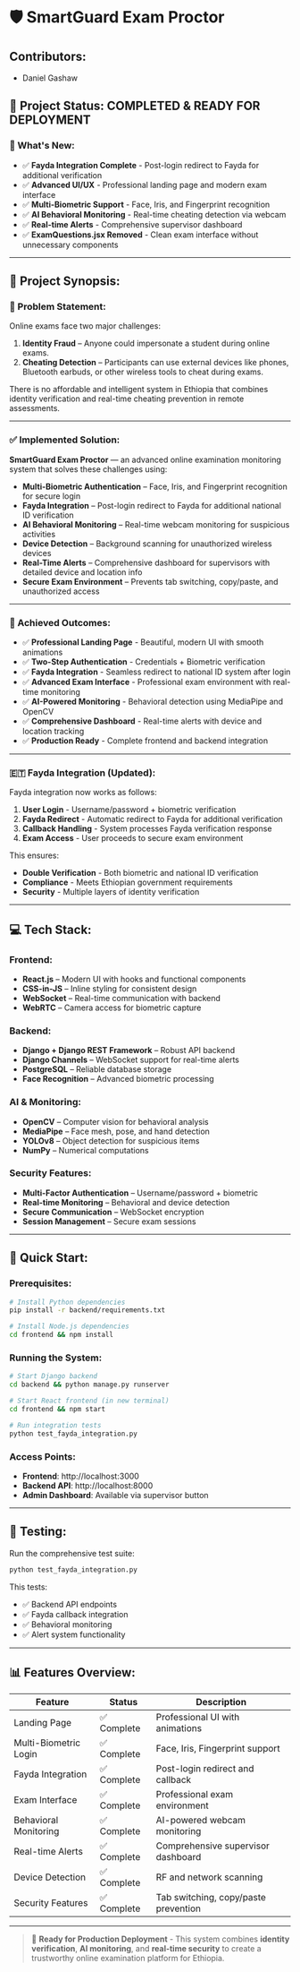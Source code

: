 # 🛡️ SmartGuard Exam Proctor

## Contributors:

- Daniel Gashaw

## 🚀 Project Status: **COMPLETED & READY FOR DEPLOYMENT**

### 🎯 What's New:
- ✅ **Fayda Integration Complete** - Post-login redirect to Fayda for additional verification
- ✅ **Advanced UI/UX** - Professional landing page and modern exam interface
- ✅ **Multi-Biometric Support** - Face, Iris, and Fingerprint recognition
- ✅ **AI Behavioral Monitoring** - Real-time cheating detection via webcam
- ✅ **Real-time Alerts** - Comprehensive supervisor dashboard
- ✅ **ExamQuestions.jsx Removed** - Clean exam interface without unnecessary components

---

## 🧠 Project Synopsis:

### 🛑 Problem Statement:

Online exams face two major challenges:

1. **Identity Fraud** – Anyone could impersonate a student during online exams.
2. **Cheating Detection** – Participants can use external devices like phones, Bluetooth earbuds, or other wireless tools to cheat during exams.

There is no affordable and intelligent system in Ethiopia that combines identity verification and real-time cheating prevention in remote assessments.

---

### ✅ Implemented Solution:

**SmartGuard Exam Proctor** — an advanced online examination monitoring system that solves these challenges using:

- **Multi-Biometric Authentication** – Face, Iris, and Fingerprint recognition for secure login
- **Fayda Integration** – Post-login redirect to Fayda for additional national ID verification
- **AI Behavioral Monitoring** – Real-time webcam monitoring for suspicious activities
- **Device Detection** – Background scanning for unauthorized wireless devices
- **Real-Time Alerts** – Comprehensive dashboard for supervisors with detailed device and location info
- **Secure Exam Environment** – Prevents tab switching, copy/paste, and unauthorized access

---

### 🎯 Achieved Outcomes:

- ✅ **Professional Landing Page** - Beautiful, modern UI with smooth animations
- ✅ **Two-Step Authentication** - Credentials + Biometric verification
- ✅ **Fayda Integration** - Seamless redirect to national ID system after login
- ✅ **Advanced Exam Interface** - Professional exam environment with real-time monitoring
- ✅ **AI-Powered Monitoring** - Behavioral detection using MediaPipe and OpenCV
- ✅ **Comprehensive Dashboard** - Real-time alerts with device and location tracking
- ✅ **Production Ready** - Complete frontend and backend integration

---

### 🇪🇹 Fayda Integration (Updated):

Fayda integration now works as follows:

1. **User Login** - Username/password + biometric verification
2. **Fayda Redirect** - Automatic redirect to Fayda for additional verification
3. **Callback Handling** - System processes Fayda verification response
4. **Exam Access** - User proceeds to secure exam environment

This ensures:
- **Double Verification** - Both biometric and national ID verification
- **Compliance** - Meets Ethiopian government requirements
- **Security** - Multiple layers of identity verification

---

## 💻 Tech Stack:

### Frontend:
- **React.js** – Modern UI with hooks and functional components
- **CSS-in-JS** – Inline styling for consistent design
- **WebSocket** – Real-time communication with backend
- **WebRTC** – Camera access for biometric capture

### Backend:
- **Django + Django REST Framework** – Robust API backend
- **Django Channels** – WebSocket support for real-time alerts
- **PostgreSQL** – Reliable database storage
- **Face Recognition** – Advanced biometric processing

### AI & Monitoring:
- **OpenCV** – Computer vision for behavioral analysis
- **MediaPipe** – Face mesh, pose, and hand detection
- **YOLOv8** – Object detection for suspicious items
- **NumPy** – Numerical computations

### Security Features:
- **Multi-Factor Authentication** – Username/password + biometric
- **Real-time Monitoring** – Behavioral and device detection
- **Secure Communication** – WebSocket encryption
- **Session Management** – Secure exam sessions

---

## 🚀 Quick Start:

### Prerequisites:
```bash
# Install Python dependencies
pip install -r backend/requirements.txt

# Install Node.js dependencies
cd frontend && npm install
```

### Running the System:
```bash
# Start Django backend
cd backend && python manage.py runserver

# Start React frontend (in new terminal)
cd frontend && npm start

# Run integration tests
python test_fayda_integration.py
```

### Access Points:
- **Frontend**: http://localhost:3000
- **Backend API**: http://localhost:8000
- **Admin Dashboard**: Available via supervisor button

---

## 🧪 Testing:

Run the comprehensive test suite:
```bash
python test_fayda_integration.py
```

This tests:
- ✅ Backend API endpoints
- ✅ Fayda callback integration
- ✅ Behavioral monitoring
- ✅ Alert system functionality

---

## 📊 Features Overview:

| Feature | Status | Description |
|---------|--------|-------------|
| Landing Page | ✅ Complete | Professional UI with animations |
| Multi-Biometric Login | ✅ Complete | Face, Iris, Fingerprint support |
| Fayda Integration | ✅ Complete | Post-login redirect and callback |
| Exam Interface | ✅ Complete | Professional exam environment |
| Behavioral Monitoring | ✅ Complete | AI-powered webcam monitoring |
| Real-time Alerts | ✅ Complete | Comprehensive supervisor dashboard |
| Device Detection | ✅ Complete | RF and network scanning |
| Security Features | ✅ Complete | Tab switching, copy/paste prevention |

---

> 🎉 **Ready for Production Deployment** - This system combines **identity verification**, **AI monitoring**, and **real-time security** to create a trustworthy online examination platform for Ethiopia.
